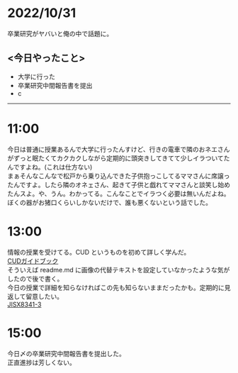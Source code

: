 
2022/10/31
============

卒業研究がヤバいと俺の中で話題に。

## <今日やったこと>  
* 大学に行った
* 卒業研究中間報告書を提出
* c

---
# 11:00
今日は普通に授業あるんで大学に行ったんすけど、行きの電車で隣のおネエさんがずっと眠たくてカクカクしながら定期的に頭突きしてきてて少しイラついてたんですよね。(これは仕方ない)  
まぁそんなこんなで松戸から乗り込んできた子供抱っこしてるママさんに席譲ったんですよ。したら隣のオネェさん、起きて子供と戯れてママさんと談笑し始めたんスよ。や、うん。わかってる。こんなことでイラつく必要は無いんだよね。  
ぼくの器がお猪口くらいしかないだけで、誰も悪くないという話でした。  

# 13:00
情報の授業を受けてる。CUD というものを初めて詳しく学んだ。  
[CUDガイドブック](http://www2.cudo.jp/wp/wp-content/uploads/2016/07/CUD%E3%82%AC%E3%82%A4%E3%83%89%E3%83%96%E3%83%83%E3%82%AF.pdf)  
そういえば readme.md に画像の代替テキストを設定していなかったような気がしたので後で書く。  
今日の授業で詳細を知らなければこの先も知らないままだったかも。定期的に見返して留意したい。  
[JISX8341-3](https://waic.jp/docs/jis2016/understanding/201604/)  

# 15:00  
今日〆の卒業研究中間報告書を提出した。  
正直進捗は芳しくない。

